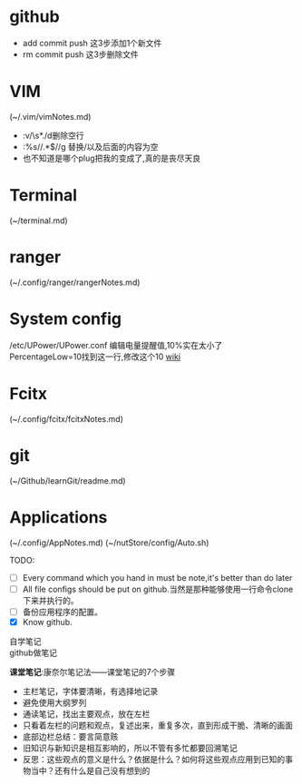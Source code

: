 # github
- add commit push 这3步添加1个新文件
- rm commit push 这3步删除文件
# VIM

(~/.vim/vimNotes.md)
- :v/\s*./d删除空行
- :%s/\/.*$//g 替换/以及后面的内容为空
- 也不知道是哪个plug把我的<C-i>变成了<tab>,真的是丧尽天良
# Terminal
(~/terminal.md)
# ranger
(~/.config/ranger/rangerNotes.md)
# System config
/etc/UPower/UPower.conf 编辑电量提醒值,10%实在太小了
PercentageLow=10找到这一行,修改这个10
[wiki](https://wiki.archlinux.org/index.php/GNOME_%28%E7%AE%80%E4%BD%93%E4%B8%AD%E6%96%87%29#.E5.BD.93.E6.9C.80.E5.A4.A7.E5.8C.96.E6.97.B6.E9.9A.90.E8.97.8F.E6.A0.87.E9.A2.98.E6.A0.8F)
# Fcitx
(~/.config/fcitx/fcitxNotes.md)
# git
(~/Github/learnGit/readme.md)
# Applications
(~/.config/AppNotes.md)
(~/nutStore/config/Auto.sh)

TODO:
- [ ] Every command which you hand in must be note,it's better than do later
- [ ] All file configs should be put on github.当然是那种能够使用一行命令clone下来并执行的。
- [ ] 备份应用程序的配置。
- [x] Know github. 

自学笔记  
github做笔记

**课堂笔记**:康奈尔笔记法——课堂笔记的7个步骤
- 主栏笔记，字体要清晰，有选择地记录
- 避免使用大纲罗列
- 通读笔记，找出主要观点，放在左栏
- 只看着左栏的问题和观点，复述出来，重复多次，直到形成干脆、清晰的画面
- 底部边栏总结：要言简意赅
- 旧知识与新知识是相互影响的，所以不管有多忙都要回溯笔记
- 反思：这些观点的意义是什么？依据是什么？如何将这些观点应用到已知的事物当中？还有什么是自己没有想到的
